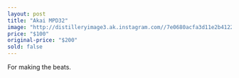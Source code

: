 ```yaml
---
layout: post
title: "Akai MPD32"
image: "http://distilleryimage3.ak.instagram.com//7e0680acfa3d11e2b41222000a1f8cb0_7.jpg"
price: "$100"
original-price: "$200"
sold: false
---
```


For making the beats.

